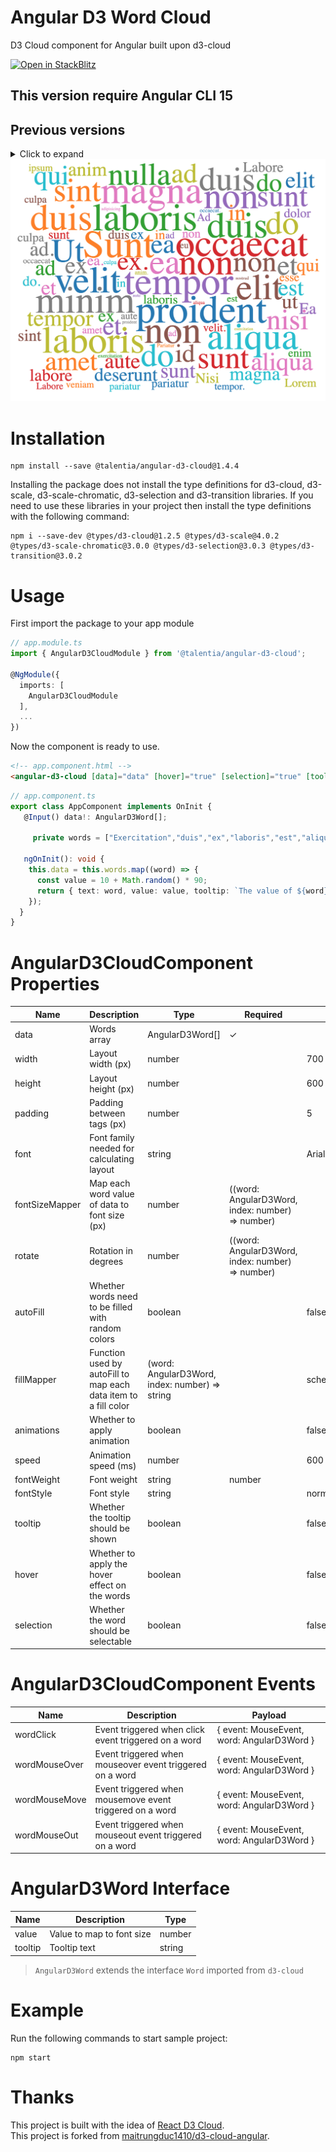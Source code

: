# Angular D3 Word Cloud
D3 Cloud component for Angular built upon d3-cloud

[![Open in StackBlitz](https://developer.stackblitz.com/img/open_in_stackblitz.svg)](https://stackblitz.com/edit/d3-cloud-angular)

## This version require Angular CLI 15

## Previous versions

<details>
  <summary>Click to expand</summary>

- [Version 1.3.0](https://github.com/Talentia-Software-OSS/d3-cloud-angular/tree/1.3.x)

</details>

<img src="./demo.png">

# Installation
```
npm install --save @talentia/angular-d3-cloud@1.4.4
```
Installing the package does not install the type definitions for d3-cloud, d3-scale, d3-scale-chromatic, d3-selection and d3-transition libraries.
If you need to use these libraries in your project then install the type definitions with the following command:

```
npm i --save-dev @types/d3-cloud@1.2.5 @types/d3-scale@4.0.2 @types/d3-scale-chromatic@3.0.0 @types/d3-selection@3.0.3 @types/d3-transition@3.0.2
```

# Usage
First import the package to your app module
```ts
// app.module.ts
import { AngularD3CloudModule } from '@talentia/angular-d3-cloud';

@NgModule({
  imports: [
    AngularD3CloudModule
  ],
  ...
})
```
Now the component is ready to use.

```html
<!-- app.component.html -->
<angular-d3-cloud [data]="data" [hover]="true" [selection]="true" [tooltip]="true"></angular-d3-cloud>
```
```ts
// app.component.ts
export class AppComponent implements OnInit {
   @Input() data!: AngularD3Word[];

     private words = ["Exercitation","duis","ex","laboris","est","aliqua","Lorem","veniam","ad","Minim","enim","do","exercitation","eiusmod","sunt","qui","Aliqua","velit","in","commodo","anim","Sunt","labore","dolor","non","culpa","proident","laborum","dolore","occaecat","mollit","ea","aute","excepteur","Labore","incididunt","tempor","Nisi","nostrud","deserunt","ipsum","adipisicing","pariatur","magna","Ut","aliquip","et","Pariatur","sint","ut","amet","id","eu","cillum","nulla","esse","elit","consequat","Ea","ullamco","Ad","voluptate","nisi","minim"];

   ngOnInit(): void {
    this.data = this.words.map((word) => {
      const value = 10 + Math.random() * 90;
      return { text: word, value: value, tooltip: `The value of ${word} is ${value}` } as AngularD3Word;
    });
  } 
}
```
# AngularD3CloudComponent Properties
| Name           | Description                                                                                        | Type                                                            | Required | Default             |
|----------------|----------------------------------------------------------------------------------------------------|-----------------------------------------------------------------|----------|---------------------|
| data           | Words array                                                                                        | AngularD3Word[]                                                 |     ✓    |                     |
| width          | Layout width (px)                                                                                  | number                                                          |          | 700                 |
| height         | Layout height (px)                                                                                 | number                                                          |          | 600                 |
| padding        | Padding between tags (px)                                                                          | number                                                          |          | 5                   |
| font           | Font family needed for calculating layout                                                          | string                                                          |          | Arial               |
| fontSizeMapper | Map each word value of data to font size (px)                                                      | number | ((word: AngularD3Word, index: number) => number)       |          | word => word.value  |
| rotate         | Rotation in degrees                                                                                | number | ((word: AngularD3Word, index: number) => number)       |          | 0                   |
| autoFill       | Whether words need to be filled with random colors                                                 | boolean                                                         |          | false               |
| fillMapper     | Function used by autoFill to map each data item to a fill color                                    | (word: AngularD3Word, index: number) => string                  |          | schemeCategory10    |
| animations     | Whether to apply animation                                                                         | boolean                                                         |          | false               |
| speed          | Animation speed (ms)                                                                               | number                                                          |          | 600                 |
| fontWeight     | Font weight                                                                                        | string | number                                                 |          | normal              |
| fontStyle      | Font style                                                                                         | string                                                          |          | normal              |
| tooltip        | Whether the tooltip should be shown                                                                | boolean                                                         |          | false               |
| hover          | Whether to apply the hover effect on the words                                                     | boolean                                                         |          | false               |
| selection      | Whether the word should be selectable                                                              | boolean                                                         |          | false               |

# AngularD3CloudComponent Events
| Name          | Description                                                                                         | Payload                                                         |
|---------------|-----------------------------------------------------------------------------------------------------|-----------------------------------------------------------------|
| wordClick     | Event triggered when click event triggered on a word                                                | { event: MouseEvent, word: AngularD3Word }                      |
| wordMouseOver | Event triggered when mouseover event triggered on a word                                            | { event: MouseEvent, word: AngularD3Word }                      |
| wordMouseMove | Event triggered when mousemove event triggered on a word                                            | { event: MouseEvent, word: AngularD3Word }                      |
| wordMouseOut  | Event triggered when mouseout event triggered on a word                                             | { event: MouseEvent, word: AngularD3Word }                      |

# AngularD3Word Interface
| Name          | Description                                                                                         | Type                                                            |
|---------------|-----------------------------------------------------------------------------------------------------|-----------------------------------------------------------------|
| value         | Value to map to font size                                                                           | number                                                          |
| tooltip       | Tooltip text                                                                                        | string                                                          |

> `AngularD3Word` extends the interface `Word` imported from `d3-cloud`

# Example
Run the following commands to start sample project:
```
npm start
```

# Thanks
This project is built with the idea of [React D3 Cloud](https://github.com/Yoctol/react-d3-cloud).  
This project is forked from [maitrungduc1410/d3-cloud-angular](https://github.com/maitrungduc1410/d3-cloud-angular).
